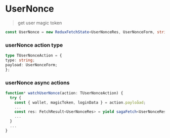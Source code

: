 # UserNonce

> get user magic token

```typescript
const UserNonce = new ReduxFetchState<UserNonceRes, UserNonceForm, string>('userNonce');
```

### userNonce action type

```typescript
type TUserNonceAction = {
type: string;
payload: UserNonceForm;
};
```

### userNonce async actions

```typescript
function* watchUserNonce(action: TUserNonceAction) {
  try {
    const { wallet, magicToken, loginData } = action.payloåad;
    ...
    const res: FetchResult<UserNonceRes> = yield sagaFetch<UserNonceRes>(...);
    ...
  }
  ...
}
```


